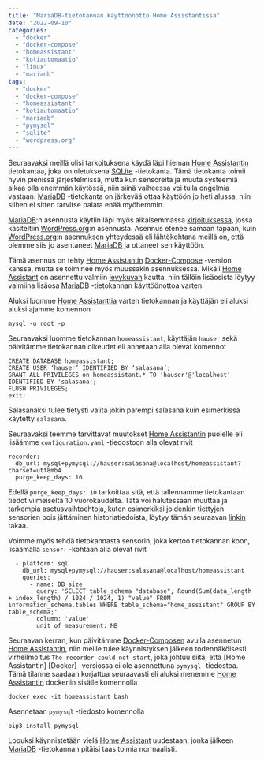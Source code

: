 ```yaml
--- 
title: "MariaDB-tietokannan käyttöönotto Home Assistantissa"
date: "2022-09-10"
categories:
  - "docker"
  - "docker-compose"
  - "homeassistant"
  - "kotiautomaatio"
  - "linux"
  - "mariadb"
tags:
  - "docker"
  - "docker-compose"
  - "homeassistant"
  - "kotiautomaatio"
  - "mariadb"
  - "pymysql"
  - "sqlite"
  - "wordpress.org"
---
```


Seuraavaksi meillä olisi tarkoituksena käydä läpi hieman [Home Assistantin](https://www.home-assistant.io/) tietokantaa, joka on oletuksena [SQLite](https://www.sqlite.org/index.html) -tietokanta. Tämä tietokanta toimii hyvin pienissä järjestelmissä, mutta kun sensoreita ja muuta systeemiä alkaa olla enemmän käytössä, niin siinä vaiheessa voi tulla ongelmia vastaan. [MariaDB](https://mariadb.org/) -tietokanta on järkevää ottaa käyttöön jo heti alussa, niin siihen ei sitten tarvitse palata enää myöhemmin.

[MariaDB](https://mariadb.org/):n asennusta käytiin läpi myös aikaisemmassa [kirjoituksessa](/posts/wordpress-org-php-ja-mariadb-asennus-caddy-web-serverille/), jossa käsiteltiin [WordPress.org](https://wordpress.org/):n asennusta. Asennus etenee samaan tapaan, kuin [WordPress.org](https://wordpress.org/):n asennuksen yhteydessä eli lähtökohtana meillä on, että olemme siis jo asentaneet [MariaDB](https://mariadb.org/) ja ottaneet sen käyttöön.

Tämä asennus on tehty [Home Assistantin](https://www.home-assistant.io/) [Docker-Compose](https://docs.docker.com/compose/) -version kanssa, mutta se toiminee myös muussakin asennuksessa. Mikäli [Home Assistant](https://www.home-assistant.io/) on asennettu valmiin [levykuvan](https://www.home-assistant.io/installation/) kautta, niin tällöin lisäosista löytyy valmiina lisäosa [MariaDB](https://mariadb.org/) -tietokannan käyttöönottoa varten.

Aluksi luomme [Home Assistanttia](https://www.home-assistant.io/) varten tietokannan ja käyttäjän eli aluksi aluksi ajamme komennon

```
mysql -u root -p
```
Seuraavaksi luomme tietokannan `homeassistant`, käyttäjän `hauser` sekä päivitämme tietokannan oikeudet eli annetaan alla olevat komennot

```
CREATE DATABASE homeassistant;
CREATE USER ‘hauser’ IDENTIFIED BY ‘salasana’;
GRANT ALL PRIVILEGES on homeassistant.* TO 'hauser'@'localhost' IDENTIFIED BY 'salasana';
FLUSH PRIVILEGES;
exit;
```

Salasanaksi tulee tietysti valita jokin parempi salasana kuin esimerkissä käytetty `salasana`.

Seuraavaksi teemme tarvittavat muutokset [Home Assistantin](https://www.home-assistant.io/) puolelle eli lisäämme `configuration.yaml` -tiedostoon alla olevat rivit

```
recorder:
  db_url: mysql+pymysql://hauser:salasana@localhost/homeassistant?charset=utf8mb4
  purge_keep_days: 10
```

Edellä `purge_keep_days: 10` tarkoittaa sitä, että tallennamme tietokantaan tiedot viimeiseltä 10 vuorokaudelta. Tätä voi halutessaan muuttaa ja tarkempia asetusvaihtoehtoja, kuten esimerkiksi joidenkin tiettyjen sensorien pois jättäminen historiatiedoista, löytyy tämän seuraavan [linkin](https://www.home-assistant.io/integrations/recorder) takaa.

Voimme myös tehdä tietokannasta sensorin, joka kertoo tietokannan koon, lisäämällä `sensor:` -kohtaan alla olevat rivit

```
  - platform: sql
    db_url: mysql+pymysql://hauser:salasana@localhost/homeassistant
    queries:
      - name: DB size
        query: 'SELECT table_schema "database", Round(Sum(data_length + index_length) / 1024 / 1024, 1) "value" FROM information_schema.tables WHERE table_schema="home_assistant" GROUP BY table_schema;'
        column: 'value'
        unit_of_measurement: MB
```

Seuraavan kerran, kun päivitämme [Docker-Composen](https://docs.docker.com/compose/) avulla asennetun [Home Assistantin](https://www.home-assistant.io/), niin meille tulee käynnistyksen jälkeen todennäköisesti virheilmoitus `The recorder could not start`, joka johtuu siitä, että [Home Assistantin] [Docker] -versiossa ei ole asennettuna `pymysql` -tiedostoa. Tämä tilanne saadaan korjattua seuraavasti eli aluksi menemme [Home Assistantin](https://www.home-assistant.io/) dockeriin sisälle komennolla

```
docker exec -it homeassistant bash
```

Asennetaan `pymysql` -tiedosto komennolla

```
pip3 install pymysql
```

Lopuksi käynnistetään vielä [Home Assistant](https://www.home-assistant.io/) uudestaan, jonka jälkeen [MariaDB](https://mariadb.org/) -tietokannan pitäisi taas toimia normaalisti.

